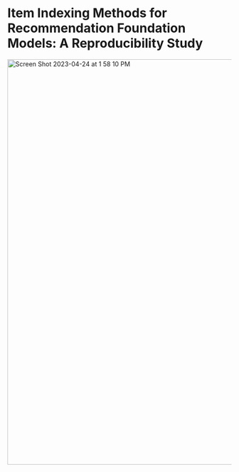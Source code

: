 # Item Indexing Methods for Recommendation Foundation Models: A Reproducibility Study

<img width="911" alt="Screen Shot 2023-04-24 at 1 58 10 PM" src="https://user-images.githubusercontent.com/28013619/234078088-3d020437-cf7b-4063-bf8b-940d8fa44dd6.png">

